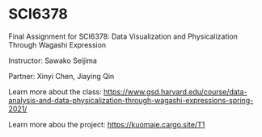 # SCI6378
Final Assignment for SCI6378:  Data Visualization and Physicalization Through Wagashi Expression

Instructor: Sawako Seijima

Partner: Xinyi Chen, Jiaying Qin

Learn more about the class: https://www.gsd.harvard.edu/course/data-analysis-and-data-physicalization-through-wagashi-expressions-spring-2021/

Learn more abou the project: https://kuomaje.cargo.site/T1
